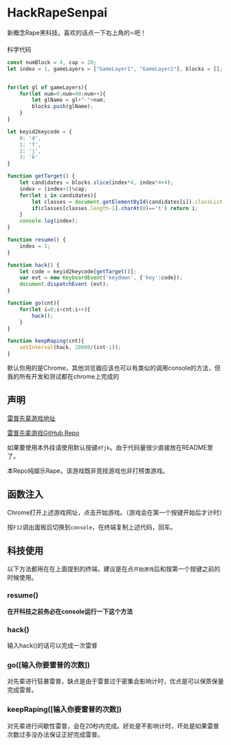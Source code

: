 # HackRapeSenpai

新概念Rape黑科技。喜欢的话点一下右上角的⭐吧！

科学代码

```JavaScript
const numBlock = 4, cap = 20;
let index = 1, gameLayers = ["GameLayer1", "GameLayer2"], blocks = [];


for(let gl of gameLayers){
    for(let num=0;num<40;num++){
        let glName = gl+"-"+num;
        blocks.push(glName);
    }
}

let keyid2keycode = {
    0: 'd',
    1: 'f',
    2: 'j',
    3: 'k'
}

function getTarget() {
    let candidates = blocks.slice(index*4, index*4+4);
    index = (index+1)%cap;
    for(let i in candidates){
        let classes = document.getElementById(candidates[i]).classList;
        if(classes[classes.length-1].charAt(0)=='t') return i;
    }
    console.log(index);
}

function resume() {
    index = 1;
}

function hack() {
    let code = keyid2keycode[getTarget()];    
    var evt = new KeyboardEvent('keydown', {'key':code}); 
    document.dispatchEvent (evt); 
}

function go(cnt){
    for(let i=0;i<cnt;i++){
        hack();
    }
}

function keepRaping(cnt){
    setInterval(hack, 20000/(cnt-1));
}
```

默认你用的是Chrome，其他浏览器应该也可以有类似的调用console的方法，但我的所有开发和测试都在chrome上完成的

## 声明

[雷普先辈游戏地址](https://xiaohuang257.github.io/RapeSenpai/index.html)

[雷普先辈游戏GitHub Repo](https://github.com/Xiaohuang257/RapeSenpai)

如果要使用本外挂请使用默认按键`dfjk`。由于代码量很少直接放在README里了。

本Repo纯娱乐Rape，该游戏既非竞技游戏也非打榜类游戏。

## 函数注入

Chrome打开上述游戏网址，点击开始游戏。（游戏会在第一个按键开始后才计时）

按`F12`调出面板后切换到`console`，在终端复制上述代码，回车。

## 科技使用

以下方法都用在在上面提到的终端，建议是在点`开始游戏`后和按第一个按键之前的时候使用。

### resume()

**在开科技之前务必在console运行一下这个方法**

### hack()

输入hack()的话可以完成一次雷普

### go([输入你要雷普的次数])

对先辈进行狂暴雷普，缺点是由于雷普过于密集会影响计时，优点是可以保质保量完成雷普。

### keepRaping([输入你要雷普的次数])

对先辈进行间歇性雷普，会在20秒内完成。好处是不影响计时，坏处是如果雷普次数过多没办法保证正好完成雷普。
